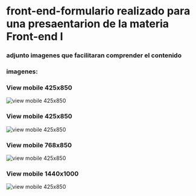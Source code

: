 # front-end-formulario realizado para una presaentarion de la materia Front-end I

### adjunto imagenes que facilitaran comprender el contenido

### imagenes:


### View mobile 425x850
![view mobile 425x850]()

### View mobile 425x850
![view mobile 425x850]()

### View mobile 768x850
![view mobile 425x850]()

### View mobile 1440x1000
![view mobile 425x850]()

